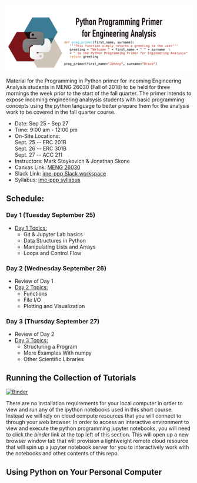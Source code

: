  ![ |small ](imgs/title.png)
 
Material for the Programming in Python primer for incoming Engineering
Analysis students in MENG 26030 (Fall of 2018) to be held for three mornings the
week prior to the start of the fall quarter. The primer intends to expose incoming
engineering analsysis students with basic programming concepts using the python
language to better prepare them for the analysis work to be covered in the 
fall quarter course. 

* Date: Sep 25 - Sep 27
* Time: 9:00 am - 12:00 pm
* On-Site Locations: <br/>
  Sept. 25  -- ERC 201B <br/>
  Sept. 26  -- ERC 301B <br/>
  Sept. 27  -- ACC 211  <br/>
* Instructors: Mark Stoykovich & Jonathan Skone
* Canvas Link: [MENG 26030](https://canvas.uchicago.edu/courses/17437)
* Slack Link: [ime-ppp Slack workspace](https://join.slack.com/t/ime-ppp/shared_invite/enQtNDQxMTc2MzkzMDU3LWExOTA0MjBjZDcwOTI5Yjc1ODM4YjdiMWM2NTIxMzVmOGI4YzRkYjRhYTJjMDMxNDg1OTcxZjhhODVlMzc5OTU)
* Syllabus: [ime-ppp syllabus](docs/ppp_syllabus.pdf)

## Schedule:
### Day 1 (Tuesday September 25)
* [Day 1 Topics:](#day-1)
  * Git & Jupyter Lab basics
  * Data Structures in Python
  * Manipulating Lists and Arrays
  * Loops and Control Flow
 
### Day 2 (Wednesday September 26)
* Review of Day 1 
* [Day 2 Topics:](#day-2)
  * Functions
  * File I/O
  * Plotting and Visualization 

### Day 3 (Thursday September 27)
* Review of Day 2 
* [Day 3 Topics:](#day-3)
  * Structuring a Program
  * More Examples With numpy
  * Other Scientific Libraries

## Running the Collection of Tutorials
[![Binder](https://mybinder.org/badge.svg)](https://mybinder.org/v2/git/https%3A%2F%2Fgit.rcc.uchicago.edu%2Fjhskone%2Fime_programming_primer/e1be1074e3ab409cd5e7a8d9abe56e1216faa315?filepath=master.ipynb)

There are no installation requirements for your local computer in order to view 
and run any of the ipython notebooks used in this short course. Instead we will 
rely on cloud compute resources that you will connect to through your web browser.
In order to access an interactive environment to view and execute the python 
programming jupyter notebooks, you will need to click the *binder* link at the top
left of this section. This will open up a new browser window tab that will provision 
a lightweight remote cloud resource that will spin up a jupyter notebook server 
for you to interactively work with the notebooks and other contents of this repo. 

## Using Python on Your Personal Computer


